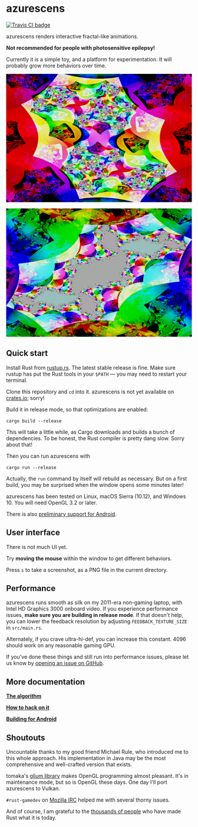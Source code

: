 # azurescens

[![Travis CI badge](https://api.travis-ci.org/kmcallister/azurescens.svg?branch=master)](https://travis-ci.org/kmcallister/azurescens)

azurescens renders interactive fractal-like animations.

**Not recommended for people with photosensitive epilepsy!**

Currently it is a simple toy, and a platform for experimentation. It will
probably grow more behaviors over time.

![Screenshot 1](assets/screenshots/shot1.png)

![Screenshot 2](assets/screenshots/shot2.png)


## Quick start

Install Rust from [rustup.rs](https://rustup.rs/). The latest stable release is
fine. Make sure rustup has put the Rust tools in your `$PATH` — you may need
to restart your terminal.

Clone this repository and `cd` into it. azurescens is not yet available on
[crates.io](https://crates.io/); sorry!

Build it in release mode, so that optimizations are enabled:

    cargo build --release

This will take a little while, as Cargo downloads and builds a bunch of
dependencies. To be honest, the Rust compiler is pretty dang slow. Sorry about
that!

Then you can run azurescens with

    cargo run --release

Actually, the `run` command by itself will rebuild as necessary. But on a first
build, you may be surprised when the window opens some minutes later!

azurescens has been tested on Linux, macOS Sierra (10.12), and Windows 10. You
will need OpenGL 3.2 or later.

There is also [preliminary support for Android][android].


## User interface

There is not much UI yet.

Try **moving the mouse** within the window to get different behaviors.

Press `s` to take a screenshot, as a PNG file in the current directory.


## Performance

azurescens runs smooth as silk on my 2011-era non-gaming laptop, with Intel HD
Graphics 3000 onboard video. If you experience performance issues, **make sure
you are building in release mode**. If that doesn't help, you can lower the
feedback resolution by adjusting `FEEDBACK_TEXTURE_SIZE` in `src/main.rs`.

Alternately, if you crave ultra-hi-def, you can increase this constant. 4096
should work on any reasonable gaming GPU.

If you've done these things and still run into performance issues, please let
us know by [opening an issue on GitHub][issue].


## More documentation

[**The algorithm**](docs/algorithm.md)

[**How to hack on it**](docs/hacking.md)

[**Building for Android**][android]


## Shoutouts

Uncountable thanks to my good friend Michael Rule, who introduced me to this
whole approach. His implementation in Java may be the most comprehensive and
well-crafted version that exists.

tomaka's [glium library](https://crates.io/crates/glium) makes OpenGL
programming almost pleasant. It's in maintenance mode, but so is OpenGL these
days. One day I'll port azurescens to Vulkan.

`#rust-gamedev` on [Mozilla IRC](https://wiki.mozilla.org/IRC) helped me with
several thorny issues.

And of course, I am grateful to the [thousands of
people](https://thanks.rust-lang.org/rust/all-time) who have made Rust what it
is today.

[issue]: https://github.com/kmcallister/azurescens/issues
[android]: docs/android.md
